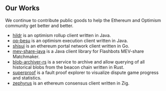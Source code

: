## Our Works

We continue to contribute public goods to help the Ethereum and Optimism community get better and better.

- [hildr](https://github.com/optimism-java/hildr) is an optimism rollup client written in Java.
- [op-besu](https://github.com/optimism-java/op-besu) is an optimism execution client written in Java.
- [shisui](https://github.com/optimism-java/shisui) is an ethereum portal network client written in Go. 
- [mev-share-java](https://github.com/optimism-java/mev-share-java) is a Java client library for Flashbots MEV-share Matchmaker.
- [blob-archiver-rs](https://github.com/optimism-java/blob-archiver-rs) is a service to archive and allow querying of all historical blobs from the beacon chain written in Rust.
- [superproof](https://github.com/optimism-java/dispute-explorer-frontend) is a fault proof explorer to visualize dispute game progress and statistics.
- [zephyrus](https://github.com/optimism-java/zephyrus) is an ethereum consensus client written in Zig.
